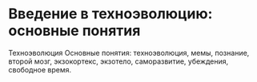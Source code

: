 # Введение в техноэволюцию: основные понятия

Техноэволюция
Основные понятия: техноэволюция, мемы, познание, второй мозг, экзокортекс, экзотело, саморазвитие, убеждения, свободное время.

